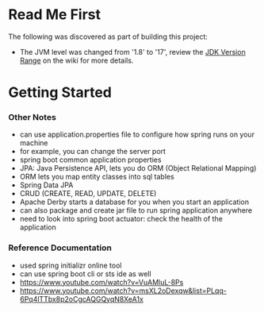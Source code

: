 # Read Me First
The following was discovered as part of building this project:

* The JVM level was changed from '1.8' to '17', review the [JDK Version Range](https://github.com/spring-projects/spring-framework/wiki/Spring-Framework-Versions#jdk-version-range) on the wiki for more details.

# Getting Started

### Other Notes
* can use application.properties file to configure how spring runs on your machine
* for example, you can change the server port
* spring boot common application properties
* JPA: Java Persistence API, lets you do ORM (Object Relational Mapping)
* ORM lets you map entity classes into sql tables
* Spring Data JPA
* CRUD (CREATE, READ, UPDATE, DELETE)
* Apache Derby starts a database for you when you start an application 
* can also package and create jar file to run spring application anywhere
* need to look into spring boot actuator: check the health of the application

### Reference Documentation
* used spring initializr online tool
* can use spring boot cli or sts ide as well
* https://www.youtube.com/watch?v=VuAMluL-8Ps
* https://www.youtube.com/watch?v=msXL2oDexqw&list=PLqq-6Pq4lTTbx8p2oCgcAQGQyqN8XeA1x